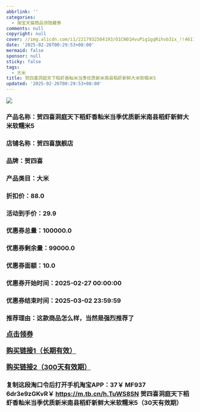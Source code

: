 ```yaml
---
abbrlink: ''
categories:
  - 淘宝天猫商品领隐藏券
comments: null
copyright: null
cover: //img.alicdn.com/i1/2217932584193/O1CN01HvuPig1gqRihvb31x_!!4611686018427385089-0-item_pic.jpg
date: '2025-02-26T00:29:53+08:00'
mermaid: false
sponsor: null
sticky: false
tags:
  - 大米
title: 贺四喜洞庭天下稻虾香籼米当季优质新米南县稻虾新鲜大米软糯米5
updated: '2025-02-26T00:29:53+08:00'
--- 
```


![](//img.alicdn.com/i1/2217932584193/O1CN01HvuPig1gqRihvb31x_!!4611686018427385089-0-item_pic.jpg)

### 产品名称：贺四喜洞庭天下稻虾香籼米当季优质新米南县稻虾新鲜大米软糯米5
### 店铺名称：贺四喜旗舰店
### 品牌：贺四喜
### 产品类目：大米
### 折扣价：88.0
### 活动到手价：29.9
### 优惠券总量：100000.0
### 优惠券剩余量：99000.0
### 优惠券面额：10.0
### 优惠券开始时间：2025-02-27 00:00:00	
### 优惠券结束时间：2025-03-02 23:59:59	
### 推荐理由：这款商品怎么样，当然是强烈推荐了

<p style="font-size: 18px; font-weight: bold;">
  <a href="https://uland.taobao.com/coupon/edetail?e=qKky8erTARqlhHvvyUNXZfh8CuWt5YH5OVuOuRD5gLJMmdsrkidbOWBzzpT26idJziuDTcHH6V2ytjcKbWQ%2FT9cX%2FE5sRQK0YpCBOKLK0lVC9XBb3cq%2FjCbkSjDhOiAyhm43uhpRjBbyMW3eIAWKRa6LeGhgJY%2B%2F7NjcxRIBfQbVM%2Fe4LpP7Oq9ple94x%2FzCSifeC7aT1Eqz50JhQicxldWC1L4prmAll9JUUlFRIV%2BKKoz%2FahSTdjW6CW2SaWtRHsHfkY5nVlAaQcAM%2FbthaxL8LIYL5LHtX5l%2BV2MYg9F6yT1iTBrcQN%2BXstuTOpLrCbY9eTPoK3WxfCnjenKqnEwNBUbTsArs&traceId=21665f9817407225954674899d132c&union_lens=lensId%3AOPT%401740722601%4021050d33_0e45_1954b26fcb1_2739%4001%40eyJmbG9vcklkIjo3MzM1NH0ie" target="_blank">点击领券</a>
</p>
<p style="font-size: 18px; font-weight: bold;">
  <a href="https://s.click.taobao.com/t?e=m%3D2%26s%3DNjxZT5Ie3Chw4vFB6t2Z2ueEDrYVVa64K7Vc7tFgwiHjf2vlNIV67kyLuerTQxoGmyBzYSO0LNz3ID%2FV1RqsF4wnCJeELi4I%2FIEn%2BS1IjHAB0ghlTd7WlZVm%2FOAUUFw71qrpxiwMoCNxc1AtbZGVS0sAFhze%2F8AEG26euBkuOsvNEPXytV9ALoS4zvCRUrquaW%2F6hpo14PqcZPHkpjM339nnjQqcGAhxSNgdoTnSHXXJOvyDw85sfUfrqnbmIBPyq5yx6AqBGPlP7qa1tU3ZgS3jKrSQZrKg2Ri9Bm4jDHegZ4hAvgWL0WAv7D2l8ApmkMT1tZFpXHohhQs2DjqgEA%3D%3D" target="_blank">购买链接1（长期有效）</a>
</p>
<p style="font-size: 18px; font-weight: bold;">
  <a href="https://s.click.taobao.com/nJJbVNs" target="_blank">购买链接2（300天有效期）</a>
</p>

### 复制这段淘口令后打开手机淘宝APP：37￥ MF937 6dr3e9zGKvR￥ https://m.tb.cn/h.TuWS8SN  贺四喜洞庭天下稻虾香籼米当季优质新米南县稻虾新鲜大米软糯米5（30天有效期）
